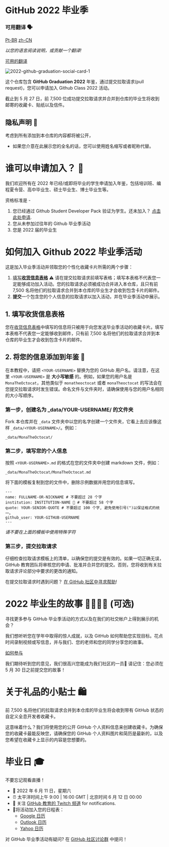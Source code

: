 # GitHub 2022 毕业季

### 可用翻译 🗣

[Pt-BR](https://bit.ly/3LI8kAc) 
[zh-CN](README.zh-CN.md)

*以您的语言阅读说明，或贡献一个翻译!*

[可用的翻译](README.md)

![2022-github-graduation-social-card-1](/assets/GHG_Blog_1.jpg)

这个仓库包含 **GitHub Graduation 2022** 年鉴，通过提交拉取请求(pull request)，您可以申请加入 Github Class 2022 活动。

截止到 5 月 27 日，前 7,500 位成功提交拉取请求并合并到仓库的毕业生将收到邮寄的收藏卡、贴纸以及信件。

## 隐私声明 👀

考虑到所有添加到本仓库的内容都将被公开，

- 如果您介意在此展示您的全名的话，您可以使用姓名缩写或者昵称代替。

# 谁可以申请加入？ 📝

我们欢迎所有在 2022 年已经/或即将毕业的学生申请加入年鉴，包括培训班、编程夏令营、高中毕业生、硕士毕业生、博士毕业生等。

资格标准是 -

1. 您已经通过 Github Student Developer Pack 验证为学生。还未加入？ [点击此处申请](https://education.github.com/discount_requests/student_application?utm_source=2022-06-11-GitHubGraduation).
2. 您从未参加过往年的 Github 毕业季活动
3. 您是 2022 届的毕业生

# 如何加入 Github 2022 毕业季活动

这是加入毕业季活动并领取您的个性化收藏卡片所需的两个步骤：

1. [填写**收货信息表格**](https://airtable.com/shrVMo8ItH4wjsO9f)
 ⚠️ 请在提交拉取请求前填写表格；填写本表格不代表您一定能够成功加入活动。您的拉取请求必须被成功合并进入本仓库，且只有前 7,500 名将他们的拉取请求合并到本仓库的毕业生才会收到包含卡片的邮件。
2. **提交**一个包含您的个人信息的拉取请求以加入活动，并在毕业季活动中展示。

## 1. 填写收货信息表格

 您在[收货信息表格](https://airtable.com/shrVMo8ItH4wjsO9f)中填写的信息将只被用于向您发送毕业季活动的收藏卡片。填写本表格不代表您一定能够收到邮件，只有前 7,500 名将他们的拉取请求合并到本仓库的毕业生才会收到包含卡片的邮件。

## 2. 将您的信息添加到年鉴 🏫

在本教程中，请把 `<YOUR-USERNAME>` 替换为您的 GitHub 用户名。请注意，在这里 `<YOUR-USERNAME>` 是 **大小写敏感** 的。例如，如果您的用户名是 `MonaTheOctocat`，其他类似于 `monatheoctocat` 或者 `monaTheoctocat` 的写法会在您提交拉取请求时发生错误。命名文件与文件夹时，请确保使用与您的用户名相同的大小写顺序。

### 第一步，创建名为 _data/YOUR-USERNAME/ 的文件夹

Fork 本仓库并在 `_data` 文件夹中以您的名字创建一个文件夹，它看上去应该像这样 `_data/<YOUR-USERNAME>/`。例如：

```
_data/MonaTheOctocat/
```

### 第二步，填写您的个人信息

按照 `<YOUR-USERNAME>.md` 的格式在您的文件夹中创建 markdown 文件，例如：

```
_data/MonaTheOctocat/MonaTheOctocat.md
```

将下面的模板复制到您的文件中，删除示例数据并用您的信息填写。

```
---
name: FULLNAME-OR-NICKNAME # 不要超过 28 个字
institution: INSTITUTION-NAME 🚩 # 不要超过 58 个字
quote: YOUR-SENIOR-QUOTE # 不要超过 100 个字, 避免使用引号(")以保证格式的统一。
github_user: YOUR-GITHUB-USERNAME
---
```

*请不要在上面的模板中使用特殊字符*

### 第三步，提交拉取请求

仔细检查拉取请求模板上的清单，以确保您的提交是有效的。如果一切正确无误，GitHub 教育团队将审核您的申请、批准并合并您的提交。否则，您将收到有关拉取请求评论部分中要求的更改的通知。

在提交拉取请求时遇到问题？ [在 GitHub 社区中寻求帮助](https://github.com/orgs/github-community/discussions/categories/github-education)!

# 2022 毕业生的故事 👩‍🏫👨‍🏫 (可选)

寻找更多参与 GitHub 毕业季活动的方式以及在我们的社交帐户上得到展示的机会？

我们想听听您在学年中取得的惊人成就，以及 GitHub 如何帮助您实现目标。花点时间录制视频或写信息，并与我们、您的老师和您的同学分享您的故事。

[如何参与](https://drive.google.com/file/d/1AcgUKLXx6WIC5s4eanzOfj8EsiYHARrt/view?usp=sharing)

我们期待听到您的意见，我们很高兴您能成为我们社区的一员💖
请记住：您必须在 5 月 30 日之前提交您的故事！

# 关于礼品的小贴士 🛍

前 7,500 名将他们的拉取请求合并到本仓库的毕业生将会收到带有 GitHub 状态的自定义全息开发者收藏卡。

这意味着什么？我们将使用您的公开 GitHub 个人资料信息来创建收藏卡。为确保您的收藏卡最能反映您，请确保您的 GitHub 个人资料图片和简历是最新的，以及您希望在收藏卡上显示的内容是您想要的。

# 毕业日 🎓

不要忘记观看直播！

- 📆 2022 年 6 月 11 日，星期六
- ⏰ 太平洋时间上午 9:00 | 16:00 GMT | 北京时间 6 月 12 日 00:00
- 📍 关注 [GitHub 教育的 Twitch 频道](https://twitch.tv/githubeducation) for notifications.
- 📎将活动加入您的日程表：
  - [Google 日历](https://calendar.google.com/calendar/render?action=TEMPLATE&dates=20220611T160000Z%2F20220611T180000Z&details=&location=https%3A%2F%2Fwww.twitch.tv%2Fgithubeducation&text=%F0%9F%8E%89%F0%9F%8E%8A%20GitHub%20Graduation%202022%20%F0%9F%8E%89%F0%9F%8E%8A)
  - [Outlook 日历](https://outlook.live.com/calendar/0/deeplink/compose?allday=false&body=&enddt=2022-06-11T18%3A00%3A00%2B00%3A00&location=https%3A%2F%2Fwww.twitch.tv%2Fgithubeducation&path=%2Fcalendar%2Faction%2Fcompose&rru=addevent&startdt=2022-06-11T16%3A00%3A00%2B00%3A00&subject=%F0%9F%8E%89%F0%9F%8E%8A%20GitHub%20Graduation%202022%20%F0%9F%8E%89%F0%9F%8E%8A)
  - [Yahoo 日历](https://calendar.yahoo.com/?desc=&dur=&et=20220611T180000Z&in_loc=https%3A%2F%2Fwww.twitch.tv%2Fgithubeducation&st=20220611T160000Z&title=%F0%9F%8E%89%F0%9F%8E%8A%20GitHub%20Graduation%202022%20%F0%9F%8E%89%F0%9F%8E%8A&v=60)

对 GitHub 毕业季活动有疑问? 在 [GitHub 社区讨论群](https://github.com/orgs/github-community/discussions/categories/github-education) 中提问！

